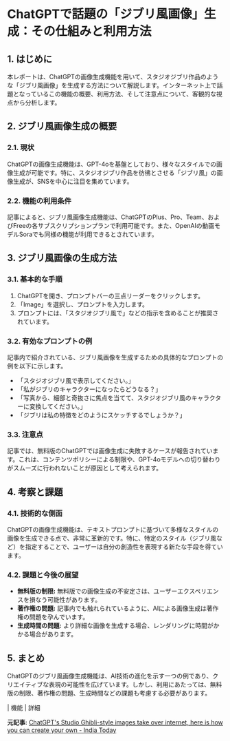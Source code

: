 # ChatGPTで話題の「ジブリ風画像」生成：その仕組みと利用方法

## 1. はじめに

本レポートは、ChatGPTの画像生成機能を用いて、スタジオジブリ作品のような「ジブリ風画像」を生成する方法について解説します。インターネット上で話題となっているこの機能の概要、利用方法、そして注意点について、客観的な視点から分析します。

## 2. ジブリ風画像生成の概要

### 2.1. 現状

ChatGPTの画像生成機能は、GPT-4oを基盤としており、様々なスタイルでの画像生成が可能です。特に、スタジオジブリ作品を彷彿とさせる「ジブリ風」の画像生成が、SNSを中心に注目を集めています。

### 2.2. 機能の利用条件

記事によると、ジブリ風画像生成機能は、ChatGPTのPlus、Pro、Team、およびFreeの各サブスクリプションプランで利用可能です。また、OpenAIの動画モデルSoraでも同様の機能が利用できるとされています。

## 3. ジブリ風画像の生成方法

### 3.1. 基本的な手順

1. ChatGPTを開き、プロンプトバーの三点リーダーをクリックします。
2. 「Image」を選択し、プロンプトを入力します。
3. プロンプトには、「スタジオジブリ風で」などの指示を含めることが推奨されています。

### 3.2. 有効なプロンプトの例

記事内で紹介されている、ジブリ風画像を生成するための具体的なプロンプトの例を以下に示します。

* 「スタジオジブリ風で表示してください。」
* 「私がジブリのキャラクターになったらどうなる？」
* 「写真から、細部と奇抜さに焦点を当てて、スタジオジブリ風のキャラクターに変換してください。」
* 「ジブリは私の特徴をどのようにスケッチするでしょうか？」

### 3.3. 注意点

記事では、無料版のChatGPTでは画像生成に失敗するケースが報告されています。これは、コンテンツポリシーによる制限や、GPT-4oモデルへの切り替わりがスムーズに行われないことが原因として考えられます。

## 4. 考察と課題

### 4.1. 技術的な側面

ChatGPTの画像生成機能は、テキストプロンプトに基づいて多様なスタイルの画像を生成できる点で、非常に革新的です。特に、特定のスタイル（ジブリ風など）を指定することで、ユーザーは自分の創造性を表現する新たな手段を得ています。

### 4.2. 課題と今後の展望

* **無料版の制限:** 無料版での画像生成の不安定さは、ユーザーエクスペリエンスを損なう可能性があります。
* **著作権の問題:** 記事内でも触れられているように、AIによる画像生成は著作権の問題を孕んでいます。
* **生成時間の問題:** より詳細な画像を生成する場合、レンダリングに時間がかかる場合があります。

## 5. まとめ

ChatGPTのジブリ風画像生成機能は、AI技術の進化を示す一つの例であり、クリエイティブな表現の可能性を広げています。しかし、利用にあたっては、無料版の制限、著作権の問題、生成時間などの課題も考慮する必要があります。

| 機能 | 詳細 

**元記事:** [ChatGPT's Studio Ghibli-style images take over internet, here is how you can create your own - India Today](https://www.indiatoday.in/technology/news/story/chatgpts-studio-ghibli-style-images-take-over-internet-here-is-how-you-can-create-your-own-2699841-2025-03-27)